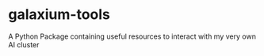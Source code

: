 # galaxium-tools
A Python Package containing useful resources to interact with my very own AI cluster
